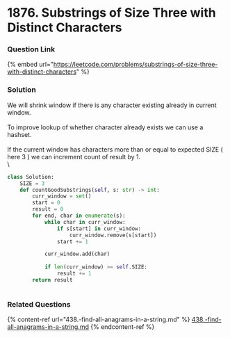 # 1876. Substrings of Size Three with Distinct Characters

### Question Link

{% embed url="https://leetcode.com/problems/substrings-of-size-three-with-distinct-characters" %}

### Solution

We will shrink window if there is any character existing already in current window.\
\
To improve lookup of whether character already exists we can use a hashset.\
\
If the current window has characters more than or equal to expected SIZE ( here 3 ) we can increment count of result by 1.\
\


```python
class Solution:
    SIZE = 3
    def countGoodSubstrings(self, s: str) -> int:
        curr_window = set()
        start = 0
        result = 0
        for end, char in enumerate(s):
            while char in curr_window:
                if s[start] in curr_window:
                    curr_window.remove(s[start])
                start += 1

            curr_window.add(char)
            
            if len(curr_window) >= self.SIZE:
                result += 1
        return result
                
```

### Related Questions

{% content-ref url="438.-find-all-anagrams-in-a-string.md" %}
[438.-find-all-anagrams-in-a-string.md](438.-find-all-anagrams-in-a-string.md)
{% endcontent-ref %}
